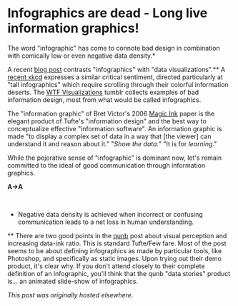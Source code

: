 # Infographics are dead - Long live information graphics!



The word "infographic" has come to connote bad design in combination with comically low or even negative data density.*

A recent&#160;<a href="http://insights.qunb.com/why-we-hate-infographics-and-why-you-should">blog post</a>&#160;contrasts "infographics" with "data visualizations".** A <a href="http://xkcd.com/1273/">recent xkcd</a> expresses a similar critical sentiment, directed particularly at "tall infographics" which require scrolling through their colorful information deserts. The <a href="http://wtfviz.net/">WTF Visualizations</a> tumblr collects examples of bad information design, most from what would be called infographics.

The "information graphic" of Bret Victor's 2006 <a href="http://worrydream.com/MagicInk/">Magic Ink</a> paper is the elegant product of Tufte's "information design" and the best way to conceptualize effective "information software". An information graphic is made "to display a complex set of data in a way that [the viewer] can understand it and reason about it." "<em>Show the data.</em>" "It is for <em>learning</em>."

While the pejorative sense of "infographic" is dominant now, let's remain committed to the ideal of good communication through information graphics.

<strong>A&#8594;A</strong>

&#160;

* Negative data density is achieved when incorrect or confusing communication leads to a net loss in human understanding.

** There are two good points in the <a href="http://www.qunb.com/">qunb</a> post about visual perception and increasing data-ink ratio. This is standard Tufte/Few fare. Most of the post seems to be about defining infographics as made by particular tools, like Photoshop, and specifically as static images. Upon trying out their demo product, it's clear why. If you don't attend closely to their complete definition of an infographic, you'll think that the qunb "data stories" product is... an animated slide-show of infographics.



*This post was originally hosted elsewhere.*

